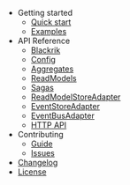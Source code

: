 * Getting started
    * [Quick start](Quickstart)
    * [Examples](https://github.com/wesone/blackrik/tree/master/examples)
* API Reference
    * [Blackrik](Blackrik)
    * [Config](Config)
    * [Aggregates](Aggregates)
    * [ReadModels](ReadModels)
    * [Sagas](Sagas)
    * [ReadModelStoreAdapter](ReadModelStoreAdapter)
    * [EventStoreAdapter](EventStoreAdapter)
    * [EventBusAdapter](EventBusAdapter)
    * [HTTP API](HTTP-API)
* Contributing
    * [Guide](CONTRIBUTING)
    * [Issues](https://github.com/wesone/blackrik/issues)
* [Changelog](https://github.com/wesone/blackrik/blob/master/CHANGELOG.md)
* [License](LICENSE)
